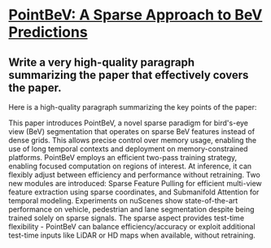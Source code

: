 # [PointBeV: A Sparse Approach to BeV Predictions](https://arxiv.org/abs/2312.00703)

## Write a very high-quality paragraph summarizing the paper that effectively covers the paper.

 Here is a high-quality paragraph summarizing the key points of the paper:

This paper introduces PointBeV, a novel sparse paradigm for bird's-eye view (BeV) segmentation that operates on sparse BeV features instead of dense grids. This allows precise control over memory usage, enabling the use of long temporal contexts and deployment on memory-constrained platforms. PointBeV employs an efficient two-pass training strategy, enabling focused computation on regions of interest. At inference, it can flexibly adjust between efficiency and performance without retraining. Two new modules are introduced: Sparse Feature Pulling for efficient multi-view feature extraction using sparse coordinates, and Submanifold Attention for temporal modeling. Experiments on nuScenes show state-of-the-art performance on vehicle, pedestrian and lane segmentation despite being trained solely on sparse signals. The sparse aspect provides test-time flexibility - PointBeV can balance efficiency/accuracy or exploit additional test-time inputs like LiDAR or HD maps when available, without retraining.
